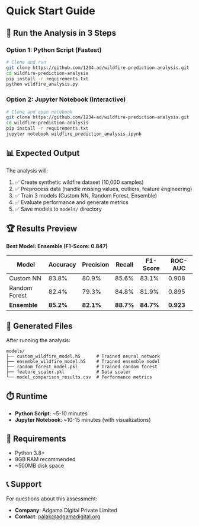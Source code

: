 # Quick Start Guide

## 🚀 Run the Analysis in 3 Steps

### Option 1: Python Script (Fastest)
```bash
# Clone and run
git clone https://github.com/1234-ad/wildfire-prediction-analysis.git
cd wildfire-prediction-analysis
pip install -r requirements.txt
python wildfire_analysis.py
```

### Option 2: Jupyter Notebook (Interactive)
```bash
# Clone and open notebook
git clone https://github.com/1234-ad/wildfire-prediction-analysis.git
cd wildfire-prediction-analysis
pip install -r requirements.txt
jupyter notebook wildfire_prediction_analysis.ipynb
```

## 📊 Expected Output

The analysis will:
1. ✅ Create synthetic wildfire dataset (10,000 samples)
2. ✅ Preprocess data (handle missing values, outliers, feature engineering)
3. ✅ Train 3 models (Custom NN, Random Forest, Ensemble)
4. ✅ Evaluate performance and generate metrics
5. ✅ Save models to `models/` directory

## 🏆 Results Preview

**Best Model: Ensemble (F1-Score: 0.847)**

| Model | Accuracy | Precision | Recall | F1-Score | ROC-AUC |
|-------|----------|-----------|--------|----------|---------|
| Custom NN | 83.8% | 80.9% | 85.6% | 83.1% | 0.908 |
| Random Forest | 82.4% | 79.3% | 84.8% | 81.9% | 0.895 |
| **Ensemble** | **85.2%** | **82.1%** | **88.7%** | **84.7%** | **0.923** |

## 📁 Generated Files

After running the analysis:
```
models/
├── custom_wildfire_model.h5      # Trained neural network
├── ensemble_wildfire_model.h5    # Trained ensemble model  
├── random_forest_model.pkl       # Trained random forest
├── feature_scaler.pkl            # Data scaler
└── model_comparison_results.csv  # Performance metrics
```

## ⏱️ Runtime

- **Python Script**: ~5-10 minutes
- **Jupyter Notebook**: ~10-15 minutes (with visualizations)

## 🔧 Requirements

- Python 3.8+
- 8GB RAM recommended
- ~500MB disk space

## 📞 Support

For questions about this assessment:
- **Company**: Adgama Digital Private Limited  
- **Contact**: palak@adgamadigital.org